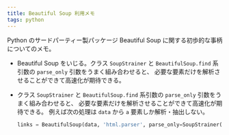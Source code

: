 ```yaml
---
title: Beautiful Soup 利用メモ
tags: python
---
```


Python のサードパーティー製パッケージ Beautiful Soup に関する初歩的な事柄についてのメモ。

* Beautiful Soup をいじる。クラス `SoupStrainer` と `BeautifulSoup.find` 系引数の `parse_only` 引数をうまく組み合わせると、
  必要な要素だけを解析させることができて高速化が期待できる。

* クラス `SoupStrainer` と `BeautifulSoup.find` 系引数の `parse_only` 引数をうまく組み合わせると、
  必要な要素だけを解析させることができて高速化が期待できる。
  例えば次の処理は `data` から `a` 要素しか解析・抽出しない。

  ```python
  links = BeautifulSoup(data, 'html.parser', parse_only=SoupStrainer("a"))
  ```
